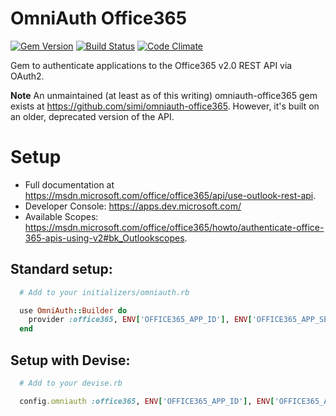# OmniAuth Office365

[![Gem Version](http://img.shields.io/gem/v/omniauth-office365.svg)][gem]
[![Build Status](http://img.shields.io/travis/jcarbo/omniauth-office365.svg)][travis]
[![Code Climate](http://img.shields.io/codeclimate/github/jcarbo/omniauth-office365.svg)][codeclimate]

[gem]: https://rubygems.org/gems/omniauth-office365
[travis]: http://travis-ci.org/jcarbo/omniauth-office365
[codeclimate]: https://codeclimate.com/github/jcarbo/omniauth-office365

Gem to authenticate applications to the Office365 v2.0 REST API via OAuth2.

**Note** An unmaintained (at least as of this writing) omniauth-office365 gem exists at https://github.com/simi/omniauth-office365. However, it's built on an older, deprecated version of the API.

# Setup
* Full documentation at https://msdn.microsoft.com/office/office365/api/use-outlook-rest-api.
* Developer Console: https://apps.dev.microsoft.com/
* Available Scopes: https://msdn.microsoft.com/office/office365/howto/authenticate-office-365-apis-using-v2#bk_Outlookscopes.

## Standard setup:

```ruby
  # Add to your initializers/omniauth.rb

  use OmniAuth::Builder do
    provider :office365, ENV['OFFICE365_APP_ID'], ENV['OFFICE365_APP_SECRET'], :scope => "profile"
  end
```

## Setup with Devise:

```ruby
  # Add to your devise.rb

  config.omniauth :office365, ENV['OFFICE365_APP_ID'], ENV['OFFICE365_APP_SECRET'], :scope => "profile"
```
